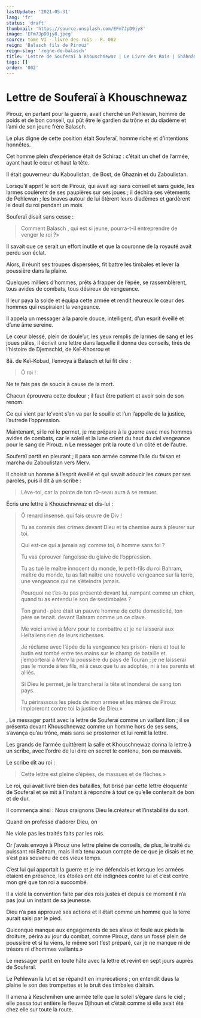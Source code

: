 ```yaml
---
lastUpdate: '2021-05-31'
lang: 'fr'
status: 'draft'
thumbnail: 'https://source.unsplash.com/EFm7JpD9jy8'
image: 'EFm7JpD9jy8.jpeg'
source: tome VI - livre des rois - P. 082
reign: 'Balasch fils de Pirouz'
reign-slug: 'regne-de-balasch'
title: 'Lettre de Souferaï à Khouschnewaz | Le Livre des Rois | Shâhnâmeh'
tags: []
order: '002'
---
```


# Lettre de Souferaï à Khouschnewaz

Pirouz, en partant pour la guerre, avait cherché un Pehlewan, homme de poids et de bon conseil, qui pût être le gardien du trône et du diadème et l’ami de son jeune frère Balasch.

Le plus digne de cette position était Souferaï, homme riche et d’intentions honnêtes.

Cet homme plein d’expérience était de Schiraz : c’était un chef de l’armée, ayant haut le cœur et haut la tête.

Il était gouverneur du Kaboulistan, de Bost, de Ghaznin et du Zaboulistan.

Lorsqu’il apprit le sort de Pirouz, qui avait agi sans conseil et sans guide, les larmes coulèrent de ses paupières sur ses joues ; il déchira ses vêtements de Pehlewan ; les braves autour de lui ôtèrent leurs diadèmes et gardèrent le deuil du roi pendant un mois.

Souferaï disait sans cesse :

> Comment Balasch , qui est si jeune, pourra-t-il entreprendre de venger le roi ?»

Il savait que ce serait un effort inutile et que la couronne de la royauté avait perdu son éclat.

Alors, il réunit ses troupes dispersées, fit battre les timbales et lever la poussière dans la plaine.

Quelques milliers d’hommes, prêts à frapper de l’épée, se rassemblèrent, tous avides de combats, tous désireux de vengeance.

Il leur paya la solde et équipa cette armée et rendit heureux le cœur des hommes qui respiraient la vengeance.

Il appela un messager à la parole douce, intelligent, d’un esprit éveillé et d’une âme sereine.

Le cœur blessé, plein de doule’ur, les yeux remplis de larmes de sang et les joues pâles, il écrivit une lettre dans laquelle il donna des conseils, tirés de l’histoire de Djemschid, de Keï-Khosrou et

8â.
de Keï-Kobad, l’envoya à Balasch et lui fit dire :

> Ô roi !

Ne te fais pas de soucis à cause de la mort.

Chacun éprouvera cette douleur ; il faut être patient et avoir soin de son renom.

Ce qui vient par le’vent s’en va par le souille et l’un l’appelle de la justice, l’autrede l’oppression.

Maintenant, si le roi le permet, je me prépare à la guerre avec mes hommes avides de combats, car le soleil et la lune crient du haut du ciel vengeance pour le sang de Pirouz. n Le messager prit la route d’un côté et de l’autre.

Souferaï partit en pleurant ; il para son armée comme l’aile du faisan et marcha du Zaboulistan vers Merv.

Il choisit un homme à l’esprit éveillé et qui savait adoucir les cœurs par ses paroles, puis il dit à un scribe :

> Lève-toi, car la pointe de ton r0-seau aura à se remuer.

Écris une lettre à Khouschnewaz et dis-lui :

> Ô renard insensé. qui fais œuvre de Div !
>
> Tu as commis des crimes devant Dieu et ta chemise aura à pleurer sur toi.
>
> Qui est-ce qui a jamais agi comme toi, ô homme sans foi ?
>
> Tu vas éprouver l’angoisse du glaive de l’oppression.
>
> Tu as tué le maître innocent du monde, le petit-fils du roi Bahram, maître du monde, tu as fait naître une nouvelle vengeance sur la terre, une vengeance qui ne s’éteindra jamais.
>
> Pourquoi ne t’es-tu pas présenté devant lui, rampant comme un chien, quand tu as entendu le son de sestimbales ?
>
> Ton grand- père était un pauvre homme de cette domesticité, ton père se tenait. devant Bahram comme un ce clave.
>
> Me voici arrivé à Merv pour te combattre et je ne laisserai aux Heïtaliens rien de leurs richesses.
>
> Je réclame avec l’épée de la vengeance tes prison- niers et tout le butin est tombé entre tes mains sur le champ de bataille et j’emporterai à Merv la poussière du pays de Touran ; je ne laisserai pas le monde à tes fils, ni à ceux que tu as adoptés, ni à tes parents et alliés.
>
> Si Dieu le permet, je le trancherai la tête et inonderai de sang ton pays.
>
> Tu périrassous les pieds de mon armée et les mânes de Pirouz imploreront contre toi la justice de Dieu.»

, Le messager partit avec la lettre de Souferaï comme un vaillant lion ; il se présenta devant Khouschnewaz comme un homme hors de ses sens, s’avança qu’au trône, mais sans se prosterner et lui remit la lettre.

Les grands de l’armée quittèrent la salle et Khouschnewaz donna la lettre à un scribe, avec l’ordre de lui dire en secret le contenu, bon ou mauvais.

Le scribe dit au roi :

> Cette lettre est pleine d’épées, de massues et de flèches.»

Le roi, qui avait livré bien des batailles, fut brisé par cette lettre éloquente de Souferaî et se mit à l’instant à répondre à tout ce qu’elle contenait de bon et de dur.

Il commença ainsi : Nous craignons Dieu le.créateur et l’instabilité du sort.

Quand on professe d’adorer Dieu, on

Ne viole pas les traités faits par les rois.

Or j’avais envoyé à Pirouz une lettre pleine de conseils, de plus, le traité du puissant roi Bahram, mais il n’a tenu aucun compte de ce que je disais et ne s’est pas souvenu de ces vieux temps.

C’est lui qui apportait la guerre et je me défendais et lorsque les armées étaient en présence, les étoiles ont été indignées contre lui et c’est contre mon gré que ton roi a succombé.

Il a violé la convention faite par des rois justes et depuis ce moment il n’a pas joui un instant de sa jeunesse.

Dieu n’a pas approuvé ses actions et il était comme un homme que la terre aurait saisi par le pied.

Quiconque manque aux engagements de ses aïeux et foule aux pieds la droiture, périra au jour du combat, comme Pirouz, dans un fossé plein de poussière et si tu viens, le même sort t’est préparé, car je ne manque ni de trésors ni d’hommes vaillants.»

Le messager partit en toute hâte avec la lettre et revint en sept jours auprès de Souferaï.

Le Pehlewan la lut et se répandit en imprécations ; on entendit daus la plaine le son des trompettes et le bruit des timbales d’airain.

Il amena à Keschmihen une armée telle que le soleil s’égare dans le ciel ; elle passa tout entière le fleuve Djihoun et c’était comme si elle avait été chez elle sur toute la route.
